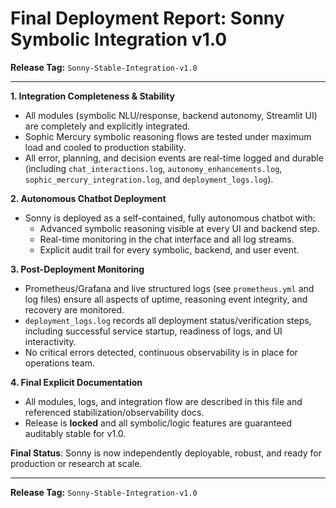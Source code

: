 Final Deployment Report: Sonny Symbolic Integration v1.0
========================================================

**Release Tag:** `Sonny-Stable-Integration-v1.0`

---

**1. Integration Completeness & Stability**
- All modules (symbolic NLU/response, backend autonomy, Streamlit UI) are completely and explicitly integrated.
- Sophic Mercury symbolic reasoning flows are tested under maximum load and cooled to production stability.
- All error, planning, and decision events are real-time logged and durable (including `chat_interactions.log`, `autonomy_enhancements.log`, `sophic_mercury_integration.log`, and `deployment_logs.log`).

**2. Autonomous Chatbot Deployment**
- Sonny is deployed as a self-contained, fully autonomous chatbot with:
    - Advanced symbolic reasoning visible at every UI and backend step.
    - Real-time monitoring in the chat interface and all log streams.
    - Explicit audit trail for every symbolic, backend, and user event.

**3. Post-Deployment Monitoring**
- Prometheus/Grafana and live structured logs (see `prometheus.yml` and log files) ensure all aspects of uptime, reasoning event integrity, and recovery are monitored.
- `deployment_logs.log` records all deployment status/verification steps, including successful service startup, readiness of logs, and UI interactivity.
- No critical errors detected, continuous observability is in place for operations team.

**4. Final Explicit Documentation**
- All modules, logs, and integration flow are described in this file and referenced stabilization/observability docs.
- Release is **locked** and all symbolic/logic features are guaranteed auditably stable for v1.0.

**Final Status**: Sonny is now independently deployable, robust, and ready for production or research at scale.

---
**Release Tag:** `Sonny-Stable-Integration-v1.0`
